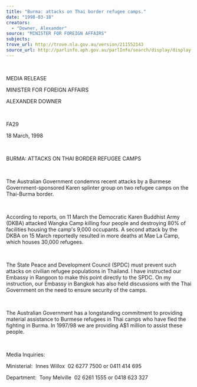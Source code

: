 ```yaml
---
title: "Burma: attacks on Thai border refugee camps."
date: "1998-03-18"
creators:
  - "Downer, Alexander"
source: "MINISTER FOR FOREIGN AFFAIRS"
subjects:
trove_url: http://trove.nla.gov.au/version/211552143
source_url: http://parlinfo.aph.gov.au/parlInfo/search/display/display.w3p;query=Id%3A%22media/pressrel/UK005%22
---
```


   

  

  MEDIA RELEASE

  MINISTER FOR FOREIGN AFFAIRS

  ALEXANDER DOWNER

  

  FA29

  18 March, 1998

  

  BURMA: 
ATTACKS ON THAI BORDER REFUGEE CAMPS

  

  The Australian Government condemns recent attacks 
by a Burmese Government-sponsored Karen splinter group on two refugee 
camps on the Thai-Burma border.

  

  According to reports, on 11 March the Democratic 
Karen Buddhist Army (DKBA) attacked Wangka Camp killing four people 
and destroying 80% of facilities housing the camp's 9,000 occupants. 
A second attack by the DKBA on 15 March reportedly resulted in more 
deaths at Mae La Camp, which houses 30,000 refugees.

  

  The State Peace and Development Council (SPDC) must 
prevent such attacks on civilian refugee populations in Thailand. I 
have instructed our Embassy in Rangoon to make this point directly to 
the SPDC. On my instruction, our Embassy in Bangkok has also held discussions 
with the Thai Government on the need to ensure security of the camps.

  

  The Australian Government has a longstanding commitment 
to providing material assistance to Burmese refugees in Thai camps who 
have fled the fighting in Burma. In 1997/98 we are providing A$1 million 
to assist these people.

  

  Media 
Inquiries:

  Ministerial:  
Innes Willox  02 6277 7500 or 0411 414 695

  Department:  
Tony Melville  02   6261 1555 or 0418 623 327

